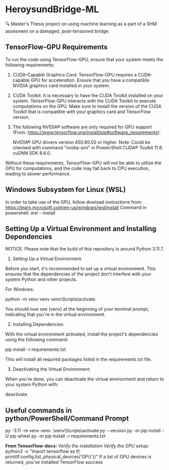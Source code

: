 # HeroysundBridge-ML
🔍 Master's Thesis project on using machine learning as a part of a SHM assesment on a damaged, post-tensioned bridge. 

## TensorFlow-GPU Requirements
To run the code using TensorFlow-GPU, ensure that your system meets the following requirements:

1. CUDA-Capable Graphics Card: TensorFlow-GPU requires a CUDA-capable GPU for acceleration. Ensure that you have a compatible NVIDIA graphics card installed in your system.

2. CUDA Toolkit: It is necessary to have the CUDA Toolkit installed on your system. TensorFlow-GPU interacts with the CUDA Toolkit to execute computations on the GPU. Make sure to install the version of the CUDA Toolkit that is compatible with your graphics card and TensorFlow version.

3. The following NVIDIA® software are only required for GPU support (From: https://www.tensorflow.org/install/pip#software_requirements):

    NVIDIA® GPU drivers version 450.80.02 or higher.
        Note: Could be checked with command "nvidia-smi" in PowerrShell
    CUDA® Toolkit 11.8.
    cuDNN SDK 8.6.0.

Without these requirements, TensorFlow-GPU will not be able to utilize the GPU for computations, and the code may fall back to CPU execution, leading to slower performance.

## Windows Subsystem for Linux (WSL)
In order to take use of the GPU, follow  dowload instructions from: https://learn.microsoft.com/en-us/windows/wsl/install
Command in powershell: wsl --install

## Setting Up a Virtual Environment and Installing Dependencies
NOTICE: Please note that the build of this repository is around Python 3.11.7.

1. Setting Up a Virtual Environment:

Before you start, it's recommended to set up a virtual environment. This ensures that the dependencies of the project don't interfere with your system Python and other projects.

For Windows:

python -m venv venv
venv\Scripts\activate

You should now see (venv) at the beginning of your terminal prompt, indicating that you're in the virtual environment.

2. Installing Dependencies:

With the virtual environment activated, install the project's dependencies using the following command:

pip install -r requirements.txt

This will install all required packages listed in the requirements.txt file.

3. Deactivating the Virtual Environment:

When you're done, you can deactivate the virtual environment and return to your system Python with:

deactivate

## Useful commands in python/PowerShell/Command Prompt
py -3.11 -m venv venv
.\venv\Scripts\activate
py --version
py -m pip install -U pip wheel
py -m pip install -r requirements.txt



**From TensorFlow-docs:**
*Verify the installation*
*Verify the GPU setup:*
    python3 -c "import tensorflow as tf; print(tf.config.list_physical_devices('GPU'))"
    If a list of GPU devices is returned, you've installed TensorFlow success